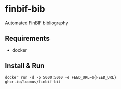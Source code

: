 # finbif-bib
Automated FinBIF bibliography

## Requirements

* docker 

## Install & Run

`docker run -d -p 5000:5000 -e FEED_URL=${FEED_URL} ghcr.io/luomus/finbif-bib`
